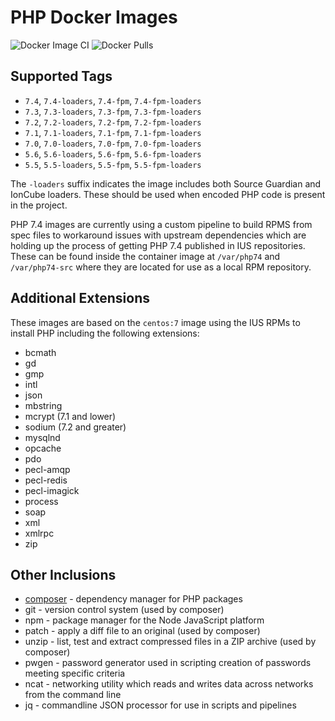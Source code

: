 # PHP Docker Images

![Docker Image CI](https://github.com/davidalger/docker-images-php/workflows/Docker%20Image%20CI/badge.svg)
![Docker Pulls](https://img.shields.io/docker/pulls/davidalger/php.svg?label=Docker%20Pulls)

## Supported Tags

* `7.4`, `7.4-loaders`, `7.4-fpm`, `7.4-fpm-loaders`
* `7.3`, `7.3-loaders`, `7.3-fpm`, `7.3-fpm-loaders`
* `7.2`, `7.2-loaders`, `7.2-fpm`, `7.2-fpm-loaders`
* `7.1`, `7.1-loaders`, `7.1-fpm`, `7.1-fpm-loaders`
* `7.0`, `7.0-loaders`, `7.0-fpm`, `7.0-fpm-loaders`
* `5.6`, `5.6-loaders`, `5.6-fpm`, `5.6-fpm-loaders`
* `5.5`, `5.5-loaders`, `5.5-fpm`, `5.5-fpm-loaders`

The `-loaders` suffix indicates the image includes both Source Guardian and IonCube loaders. These should be used when encoded PHP code is present in the project.

PHP 7.4 images are currently using a custom pipeline to build RPMS from spec files to workaround issues with upstream dependencies which are holding up the process of getting PHP 7.4 published in IUS repositories. These can be found inside the container image at `/var/php74` and `/var/php74-src` where they are located for use as a local RPM repository.

## Additional Extensions

These images are based on the `centos:7` image using the IUS RPMs to install PHP including the following extensions:

* bcmath
* gd
* gmp
* intl
* json
* mbstring
* mcrypt (7.1 and lower)
* sodium (7.2 and greater)
* mysqlnd
* opcache
* pdo
* pecl-amqp
* pecl-redis
* pecl-imagick
* process
* soap
* xml
* xmlrpc
* zip

## Other Inclusions

* [composer](https://hub.docker.com/_/composer) - dependency manager for PHP packages
* git - version control system (used by composer)
* npm - package manager for the Node JavaScript platform
* patch - apply a diff file to an original (used by composer)
* unzip - list, test and extract compressed files in a ZIP archive (used by composer)
* pwgen - password generator used in scripting creation of passwords meeting specific criteria
* ncat - networking utility which reads and writes data across networks from the command line
* jq - commandline JSON processor for use in scripts and pipelines

